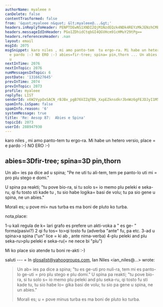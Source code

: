```yaml
---
authorName: myaleee n
canDelete: false
contentTrasformed: false
from: '&quot;myaleee n&quot; &lt;myaleee@...&gt;'
headers.inReplyToHeader: PENPTDEwNS1XNDI2QjM1NzdEQzk4NDk4REYzMkJENzhCMEEwQHBoeC5nYmw+
headers.messageIdInHeader: PGo1ZDhidCtqbGI4QGVHcm91cHMuY29tPg==
headers.referencesHeader: .nan
layout: email
msgId: 2075
msgSnippet: karo niles , mi amo panto-tem  tu ergo-ra. Mi habe un hetero versio, place
  e pardo :-) NO ERO :-) abies=fir-tree; spina= pin,thorn ... Un abies pa dice ad
  u
nextInTime: 2076
nextInTopic: 2076
numMessagesInTopic: 6
postDate: '1316627645'
prevInTime: 2074
prevInTopic: 2073
profile: myaleee
replyTo: LIST
senderId: x6W2VypOxSACN_rBJBx_pgB76VZZqTBk_XxpEZknsdkrJbnWz6gFEJDJyI1M5Wike1RnuMEvlUb-nqlaHX4vGi92tat6sg
spamInfo.isSpam: false
spamInfo.reason: '6'
systemMessage: true
title: 'Re: Aesop 87:  Abies e Spina'
topicId: 2073
userId: 288947930
---
```


karo niles , mi amo panto-tem  tu ergo-ra. Mi habe un hetero versio, place =
e pardo :-) NO ERO :-)

abies=3Dfir-tree; spina=3D pin,thorn
-------
 Un ab=
ies pa dice ad u spina; "Pe ne uti tu  ali-tem, tem  pe   panto-lo  uti mi =
pro plu stego e  domi." 

U spina pa reakti; "tu  pove bio-ra, si tu solo s=
io memo plu peleki e seka-ru, qi fu tosto  sti kade tu , tu sio habe logika=
 basi de volu; tu pa sio  gene u spina, ne un abies."

Morali es; u pove mi=
nus turba es ma boni de pluto ko turba. 

nota,place:

1-u kali regula de k=
lari grafo  es prefere un akti-voka a " es ge- " forma(pasivi?)
2 qi fu tos=
to>qi tosto fu (adverba "ante" fu, pa etc.
3-ad u spina>a spina ("un" lice =
ki ab , ante nima-verba)
4-plu peleki and plu seka-ru>plu peleki e seka-ru(=
ne nece  bi "plu")

Mi ko place sio atende tu boni re-akti :-)

saluti
--- =
In glosalist@yahoogroups.com, Ian Niles <ian_niles@...> wrote:
>
> 
> Un ab=
ies pa dice a  spina; "tu es ge-uti pro nuli-ra, tem mi es panto-lo ge-uti =
pro plu stego e plu domi." U spina pa reakti; "tu pove bio-ra, si tu solo s=
io memo plu peleki and plu seka-ru, qi tosto fu sti kade tu, tu sio habe lo=
gika basi de volu; tu sio pa gene u spina, ne un abies."
> 
> Morali es; u =
pove minus turba es ma boni de pluto ko turba.
>



